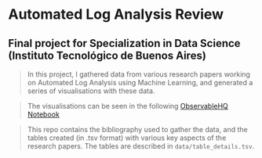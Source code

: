 # Automated Log Analysis Review
## Final project for Specialization in Data Science (Instituto Tecnológico de Buenos Aires)

> In this project, I gathered data from various research papers working on Automated Log Analysis using Machine Learning, and generated a series of visualisations with these data.

> The visualisations can be seen in the following [ObservableHQ Notebook](https://observablehq.com/@txaboitiz/automated_log_analysis)

> This repo contains the bibliography used to gather the data, and the tables created (in .tsv format) with various key aspects of the research papers. The tables are described in `data/table_details.tsv`.
